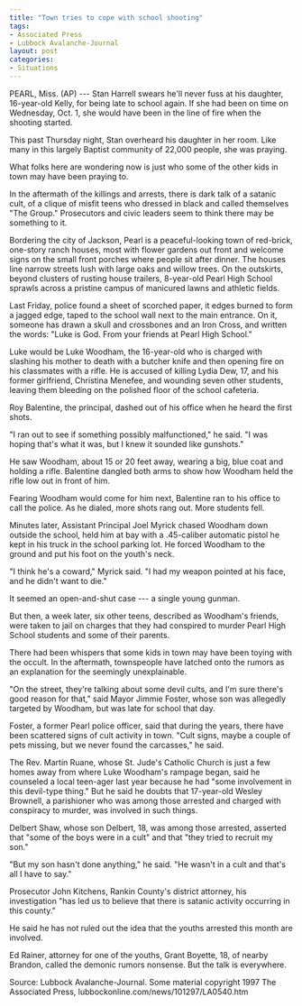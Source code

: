 ```yaml
---
title: "Town tries to cope with school shooting"
tags:
- Associated Press
- Lubbock Avalanche-Journal
layout: post
categories:
- Situations
---
```


PEARL, Miss. (AP) --- Stan Harrell swears he'll never fuss at his daughter, 16-year-old Kelly, for being late to school again. If she had been on time on Wednesday, Oct. 1, she would have been in the line of fire when the shooting started.

This past Thursday night, Stan overheard his daughter in her room. Like many in this largely Baptist community of 22,000 people, she was praying.

What folks here are wondering now is just who some of the other kids in town may have been praying to.

In the aftermath of the killings and arrests, there is dark talk of a satanic cult, of a clique of misfit teens who dressed in black and called themselves "The Group." Prosecutors and civic leaders seem to think there may be something to it.

Bordering the city of Jackson, Pearl is a peaceful-looking town of red-brick, one-story ranch houses, most with flower gardens out front and welcome signs on the small front porches where people sit after dinner. The houses line narrow streets lush with large oaks and willow trees. On the outskirts, beyond clusters of rusting house trailers, 8-year-old Pearl High School sprawls across a pristine campus of manicured lawns and athletic fields.

Last Friday, police found a sheet of scorched paper, it edges burned to form a jagged edge, taped to the school wall next to the main entrance. On it, someone has drawn a skull and crossbones and an Iron Cross, and written the words: "Luke is God. From your friends at Pearl High School."

Luke would be Luke Woodham, the 16-year-old who is charged with slashing his mother to death with a butcher knife and then opening fire on his classmates with a rifle. He is accused of killing Lydia Dew, 17, and his former girlfriend, Christina Menefee, and wounding seven other students, leaving them bleeding on the polished floor of the school cafeteria.

Roy Balentine, the principal, dashed out of his office when he heard the first shots.

"I ran out to see if something possibly malfunctioned," he said. "I was hoping that's what it was, but I knew it sounded like gunshots."

He saw Woodham, about 15 or 20 feet away, wearing a big, blue coat and holding a rifle. Balentine dangled both arms to show how Woodham held the rifle low out in front of him.

Fearing Woodham would come for him next, Balentine ran to his office to call the police. As he dialed, more shots rang out. More students fell.

Minutes later, Assistant Principal Joel Myrick chased Woodham down outside the school, held him at bay with a .45-caliber automatic pistol he kept in his truck in the school parking lot. He forced Woodham to the ground and put his foot on the youth's neck.

"I think he's a coward," Myrick said. "I had my weapon pointed at his face, and he didn't want to die."

It seemed an open-and-shut case --- a single young gunman.

But then, a week later, six other teens, described as Woodham's friends, were taken to jail on charges that they had conspired to murder Pearl High School students and some of their parents.

There had been whispers that some kids in town may have been toying with the occult. In the aftermath, townspeople have latched onto the rumors as an explanation for the seemingly unexplainable.

"On the street, they're talking about some devil cults, and I'm sure there's good reason for that," said Mayor Jimmie Foster, whose son was allegedly targeted by Woodham, but was late for school that day.

Foster, a former Pearl police officer, said that during the years, there have been scattered signs of cult activity in town. "Cult signs, maybe a couple of pets missing, but we never found the carcasses," he said.

The Rev. Martin Ruane, whose St. Jude's Catholic Church is just a few homes away from where Luke Woodham's rampage began, said he counseled a local teen-ager last year because he had "some involvement in this devil-type thing." But he said he doubts that 17-year-old Wesley Brownell, a parishioner who was among those arrested and charged with conspiracy to murder, was involved in such things.

Delbert Shaw, whose son Delbert, 18, was among those arrested, asserted that "some of the boys were in a cult" and that "they tried to recruit my son."

"But my son hasn't done anything," he said. "He wasn't in a cult and that's all I have to say."

Prosecutor John Kitchens, Rankin County's district attorney, his investigation "has led us to believe that there is satanic activity occurring in this county."

He said he has not ruled out the idea that the youths arrested this month are involved.

Ed Rainer, attorney for one of the youths, Grant Boyette, 18, of nearby Brandon, called the demonic rumors nonsense. But the talk is everywhere.

Source: Lubbock Avalanche-Journal. Some material copyright 1997 The Associated Press, lubbockonline.com/news/101297/LA0540.htm

